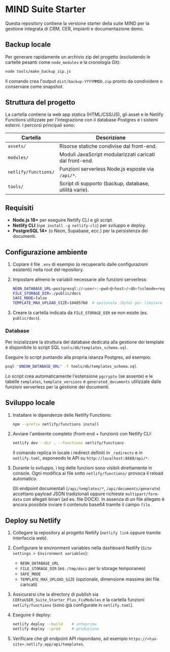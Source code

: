 # MIND Suite Starter

Questa repository contiene la versione starter della suite MIND per la gestione integrata di CRM, CER, impianti e documentazione demo.

## Backup locale

Per generare rapidamente un archivio zip del progetto (escludendo le cartelle pesanti come `node_modules` e la cronologia Git):

```bash
node tools/make_backup_zip.js
```

Il comando crea l'output `dist/backup-YYYYMMDD.zip` pronto da condividere o conservare come snapshot.

## Struttura del progetto

La cartella contiene la web app statica (HTML/CSS/JS), gli asset e le Netlify Functions utilizzate per l'integrazione con il database Postgres e i sistemi esterni. I percorsi principali sono:

| Cartella | Descrizione |
| --- | --- |
| `assets/` | Risorse statiche condivise dal front-end. |
| `modules/` | Moduli JavaScript modularizzati caricati dal front-end. |
| `netlify/functions/` | Funzioni serverless Node.js esposte via `/api/*`. |
| `tools/` | Script di supporto (backup, database, utilità varie). |

## Requisiti

- **Node.js 18+** per eseguire Netlify CLI e gli script.
- **Netlify CLI** (`npm install -g netlify-cli`) per sviluppo e deploy.
- **PostgreSQL 14+** (o Neon, Supabase, ecc.) per la persistenza dei documenti.

## Configurazione ambiente

1. Copiare il file `.env` di esempio (o recuperarlo dalle configurazioni esistenti) nella root del repository.
2. Impostare almeno le variabili necessarie alle funzioni serverless:

   ```bash
   NEON_DATABASE_URL=postgresql://<user>:<pwd>@<host>/<db>?sslmode=require
   FILE_STORAGE_DIR=./public/docs
   SAFE_MODE=false
   TEMPLATE_MAX_UPLOAD_SIZE=10485760  # opzionale (byte) per limitare l'upload dei template
   ```

3. Creare la cartella indicata da `FILE_STORAGE_DIR` se non esiste (es. `public/docs`).

### Database

Per inizializzare la struttura del database dedicata alla gestione dei template è disponibile lo script SQL `tools/db/templates_schema.sql`.

Eseguire lo script puntando alla propria istanza Postgres, ad esempio:

```bash
psql "$NEON_DATABASE_URL" -f tools/db/templates_schema.sql
```

Lo script crea automaticamente l'estensione `pgcrypto` (se assente) e le tabelle `templates`, `template_versions` e `generated_documents` utilizzate dalle funzioni serverless per la gestione dei documenti.

## Sviluppo locale

1. Installare le dipendenze delle Netlify Functions:

   ```bash
   npm --prefix netlify/functions install
   ```

2. Avviare l'ambiente completo (front-end + funzioni) con Netlify CLI:

   ```bash
   netlify dev --dir . --functions netlify/functions
   ```

   Il comando replica in locale i redirect definiti in `_redirects` e in `netlify.toml`, esponendo le API su `http://localhost:8888/api/*`.

3. Durante lo sviluppo, i log delle funzioni sono visibili direttamente in console. Ogni modifica ai file sotto `netlify/functions/` provoca il reload automatico.

   Gli endpoint documentali (`/api/templates/*`, `/api/documents/generate`) accettano payload JSON tradizionali oppure richieste `multipart/form-data` con allegati binari (ad es. file DOCX). In assenza di un file allegato è ancora possibile inviare il contenuto base64 tramite il campo `file`.

## Deploy su Netlify

1. Collegare la repository al progetto Netlify (`netlify link` oppure tramite interfaccia web).
2. Configurare le environment variables nella dashboard Netlify (`Site settings > Environment variables`):
   - `NEON_DATABASE_URL`
   - `FILE_STORAGE_DIR` (es. `/tmp/docs` per lo storage temporaneo)
   - `SAFE_MODE`
   - `TEMPLATE_MAX_UPLOAD_SIZE` (opzionale, dimensione massima dei file caricati)
3. Assicurarsi che la directory di publish sia `CERtoUSER_Suite_Starter_Plus_FixModules` e la cartella funzioni `netlify/functions` (sono già configurate in `netlify.toml`).
4. Eseguire il deploy:

   ```bash
   netlify deploy --build    # anteprima
   netlify deploy --prod     # produzione
   ```

5. Verificare che gli endpoint API rispondano, ad esempio `https://<tuo-site>.netlify.app/api/templates`.
